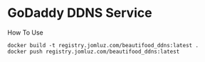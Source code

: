 # GoDaddy DDNS Service
How To Use
```
docker build -t registry.jomluz.com/beautifood_ddns:latest .
docker push registry.jomluz.com/beautifood_ddns:latest
```